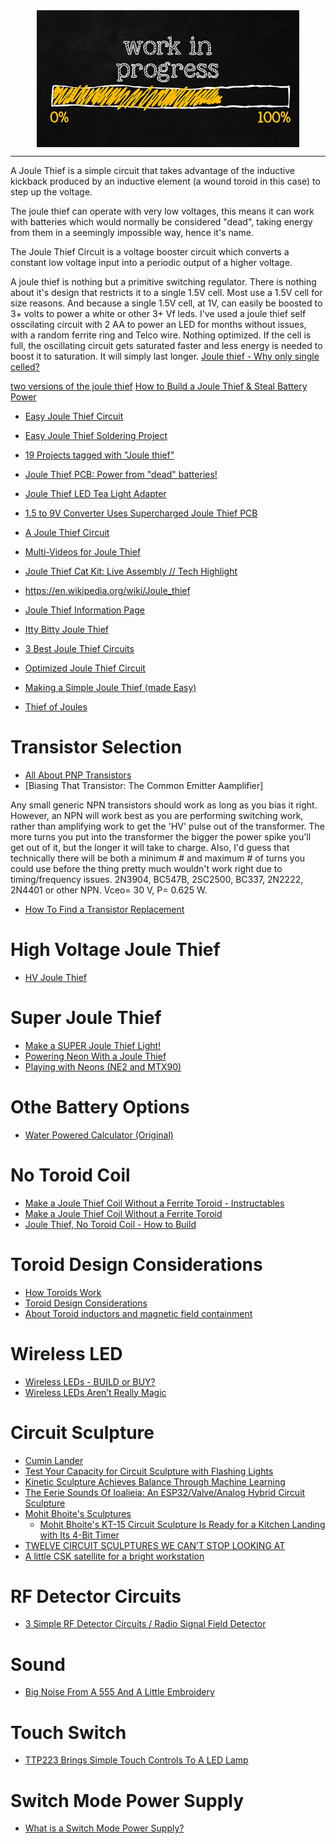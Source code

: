 <!--
Maintainer:   jeffskinnerbox@yahoo.com / www.jeffskinnerbox.me
Version:      0.0.0
-->

<div align="center">
<img src="https://raw.githubusercontent.com/jeffskinnerbox/blog/main/content/images/banners-bkgrds/work-in-progress.jpg" title="These materials require additional work and are not ready for general use." align="center" width=420px height=219px>
</div>

---

A Joule Thief is a simple circuit that takes advantage of the inductive kickback produced by an inductive element (a wound toroid in this case) to step up the voltage.

The joule thief can operate with very low voltages, this means it can work with batteries which would normally be considered "dead", taking energy from them in a seemingly impossible way, hence it's name.

The Joule Thief Circuit is a voltage booster circuit which converts a constant low voltage input into a periodic output of a higher voltage.

A joule thief is nothing but a primitive switching regulator. There is nothing about it's design that restricts it to a single 1.5V cell. Most use a 1.5V cell for size reasons. And because a single 1.5V cell, at 1V, can easily be boosted to 3+ volts to power a white or other 3+ Vf leds.
I've used a joule thief self osscilating circuit with 2 AA to power an LED for months without issues, with a random ferrite ring and Telco wire. Nothing optimized.
If the cell is full, the oscillating circuit gets saturated faster and less energy is needed to boost it to saturation. It will simply last longer.
[Joule thief - Why only single celled?](https://electronics.stackexchange.com/questions/319797/joule-thief-why-only-single-celled)

[two versions of the joule thief](https://blog.zakkemble.net/joule-thief/)
[How to Build a Joule Thief & Steal Battery Power](https://www.arrow.com/en/research-and-events/articles/how-to-build-a-joule-thief-and-steal-battery-power)

- [Easy Joule Thief Circuit](https://www.instructables.com/Easy-Joule-Thief-Circuit/)
- [Easy Joule Thief Soldering Project](https://www.instructables.com/Easy-Joule-Thief-Soldering-Project-1/)
- [19 Projects tagged with "Joule thief"](https://hackaday.io/projects?tag=Joule%20thief)

- [Joule Thief PCB: Power from "dead" batteries!](https://www.hackster.io/glowascii/joule-thief-pcb-power-from-dead-batteries-651d67)
- [Joule Thief LED Tea Light Adapter](https://www.hackster.io/glowascii/joule-thief-led-tea-light-adapter-c7c11c)
- [1.5 to 9V Converter Uses Supercharged Joule Thief PCB](https://rustybolt.info/wordpress/?p=7643)

- [A Joule Thief Circuit](https://electronut.in/a-joule-thief-circuit/)
- [Multi-Videos for Joule Thief](https://www.youtube.com/user/RimstarOrg/search?query=joule%20thief)
- [Joule Thief Cat Kit: Live Assembly // Tech Highlight](https://www.hackster.io/videos/1208)

- <https://en.wikipedia.org/wiki/Joule_thief>
- [Joule Thief Information Page](http://cs.yrex.com/ke3fl/htm/JouleThief/JouleThief.htm)
- [Itty Bitty Joule Thief](https://www.instructables.com/id/Itty-Bitty-Joule-Thief/)

- [3 Best Joule Thief Circuits](https://www.homemade-circuits.com/1-watt-led-driver-using-joule-thief/)
- [Optimized Joule Thief Circuit](https://devopedia.org/joule-thief-circuit)

- [Making a Simple Joule Thief (made Easy)](https://www.instructables.com/id/Making-A-Simple-Joule-Thief-made-easy/)

- [Thief of Joules](http://cachivacheselectronicos.blogspot.com/2015/04/test-ladron-de-jouls-primer-proyecto-en.html)


# Transistor Selection

- [All About PNP Transistors](https://hackaday.com/2024/07/21/all-about-pnp-transistors/)
- [Biasing That Transistor: The Common Emitter Aamplifier]

Any small generic NPN transistors should work as long as you bias it right.
However, an NPN will work best as you are performing switching work, rather than amplifying work to get the 'HV' pulse out of the transformer. The more turns you put into the transformer the bigger the power spike you'll get out of it, but the longer it will take to charge. Also, I'd guess that technically there will be both a minimum # and maximum # of turns you could use before the thing pretty much wouldn't work right due to timing/frequency issues.
2N3904, BC547B, 2SC2500, BC337, 2N2222, 2N4401 or other NPN. Vceo= 30 V, P= 0.625 W.

- [How To Find a Transistor Replacement](https://www.youtube.com/watch?v=jtcgoWtwK6E)


# High Voltage Joule Thief

- [HV Joule Thief](https://hackaday.io/project/10477-hv-joule-thief)


# Super Joule Thief

- [Make a SUPER Joule Thief Light!](https://www.instructables.com/id/Make-a-SUPER-Joule-Thief-Light/)
- [Powering Neon With a Joule Thief](https://hackaday.com/2020/03/14/powering-neon-with-a-joule-thief/)
- [Playing with Neons (NE2 and MTX90)](https://www.youtube.com/watch?v=M6P-adLrXBI)


# Othe Battery Options

- [Water Powered Calculator (Original)](https://www.instructables.com/id/Water-Powered-Calculator/)


# No Toroid Coil

- [Make a Joule Thief Coil Without a Ferrite Toroid - Instructables](https://www.instructables.com/Make-A-Joule-Thief-Coil-Without-A-Ferrite-Toroid/)
- [Make a Joule Thief Coil Without a Ferrite Toroid](https://trybotics.com/project/Make-A-Joule-Thief-Coil-Without-A-Ferrite-Toroid-25967)
- [Joule Thief, No Toroid Coil - How to Build](https://www.youtube.com/watch?v=g2jMrNFV4nQ)


# Toroid Design Considerations

- [How Toroids Work](https://www.youtube.com/watch?v=Lx2g-fVe8Ds)
- [Toroid Design Considerations](https://www.magneticsgroup.com/wp-content/uploads/2019/08/DESIGN-TOROIDS.pdf)
- [About Toroid inductors and magnetic field containment](https://www.youtube.com/watch?v=c8YYLla2I8U)


# Wireless LED

- [Wireless LEDs - BUILD or BUY?](https://www.youtube.com/watch?v=jdc_0r5pJPc)
- [Wireless LEDs Aren’t Really Magic](https://hackaday.com/2021/11/29/wireless-leds-arent-really-magic/)


# Circuit Sculpture

- [Cumin Lander](https://www.hackster.io/mohit/cumin-lander-9d9784)
- [Test Your Capacity for Circuit Sculpture with Flashing Lights](https://hackaday.com/2022/12/30/test-your-capacity-for-circuit-sculpture-with-flashing-lights/)
- [Kinetic Sculpture Achieves Balance Through Machine Learning](https://hackaday.com/2018/10/26/kinetic-sculpture-achieves-balance-through-machine-learning/)
- [The Eerie Sounds Of Ioalieia: An ESP32/Valve/Analog Hybrid Circuit Sculpture](https://hackaday.com/2022/01/15/the-eerie-sounds-of-ioalieia-an-esp32-valve-analog-hybrid-circuit-sculpture/)
- [Mohit Bhoite's Sculptures](https://www.bhoite.com/sculptures/)
  - [Mohit Bhoite's KT-15 Circuit Sculpture Is Ready for a Kitchen Landing with Its 4-Bit Timer](https://www.bhoite.com/sculptures/kt-15/)
- [TWELVE CIRCUIT SCULPTURES WE CAN’T STOP LOOKING AT](https://hackaday.com/2019/01/15/twelve-circuit-sculptures-we-cant-stop-looking-at/)
- [A little CSK satellite for a bright workstation](https://hackaday.io/project/190199-a-little-csk-satellite-for-a-bright-workstation)


# RF Detector Circuits

- [3 Simple RF Detector Circuits / Radio Signal Field Detector](https://www.youtube.com/watch?v=kJge1pN6hL8)


# Sound

- [Big Noise From A 555 And A Little Embroidery](https://hackaday.com/2022/09/14/big-noise-from-a-555-and-a-little-embroidery/)


# Touch Switch

- [TTP223 Brings Simple Touch Controls To A LED Lamp](https://hackaday.com/2022/10/04/ttp223-brings-simple-touch-controls-to-a-led-lamp/)


# Switch Mode Power Supply

- [What is a Switch Mode Power Supply?](https://www.jameco.com/Jameco/Blog/what-is-switch-mode-power-supply.html)
